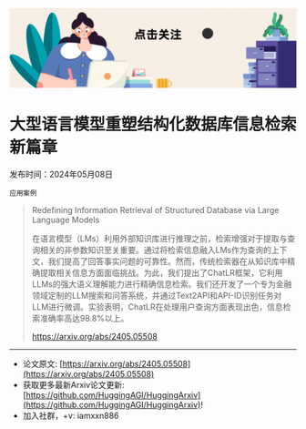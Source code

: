 ![](https://raw.githubusercontent.com/HuggingAGI/HuggingArxiv/main/imgs/follow2.gif)
# 大型语言模型重塑结构化数据库信息检索新篇章
发布时间：2024年05月08日

`应用案例`
> Redefining Information Retrieval of Structured Database via Large Language Models
>
> 在语言模型（LMs）利用外部知识库进行推理之前，检索增强对于提取与查询相关的非参数知识至关重要。通过将检索信息融入LMs作为查询的上下文，我们提高了回答事实问题的可靠性。然而，传统检索器在从知识库中精确提取相关信息方面面临挑战。为此，我们提出了ChatLR框架，它利用LLMs的强大语义理解能力进行精确信息检索。我们还开发了一个专为金融领域定制的LLM搜索和问答系统，并通过Text2API和API-ID识别任务对LLM进行微调。实验表明，ChatLR在处理用户查询方面表现出色，信息检索准确率高达98.8%以上。
>
> https://arxiv.org/abs/2405.05508


<hr />

- 论文原文: [https://arxiv.org/abs/2405.05508](https://arxiv.org/abs/2405.05508)
- 获取更多最新Arxiv论文更新: [https://github.com/HuggingAGI/HuggingArxiv](https://github.com/HuggingAGI/HuggingArxiv)!
- 加入社群，+v: iamxxn886